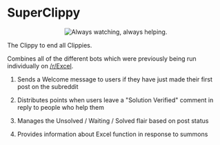 SuperClippy
=========

<p align="center">
  <img src="https://github.com/voussoir/reddit/blob/master/.GitImages/Superclippy256.png?raw=true" alt="Always watching, always helping."/>
</p>

The Clippy to end all Clippies.

Combines all of the different bots which were previously being run individually on [/r/Excel](http://reddit.com/r/Excel). 

1. Sends a Welcome message to users if they have just made their first post on the subreddit

2. Distributes points when users leave a "Solution Verified" comment in reply to people who help them

3. Manages the Unsolved / Waiting / Solved flair based on post status

4. Provides information about Excel function in response to summons